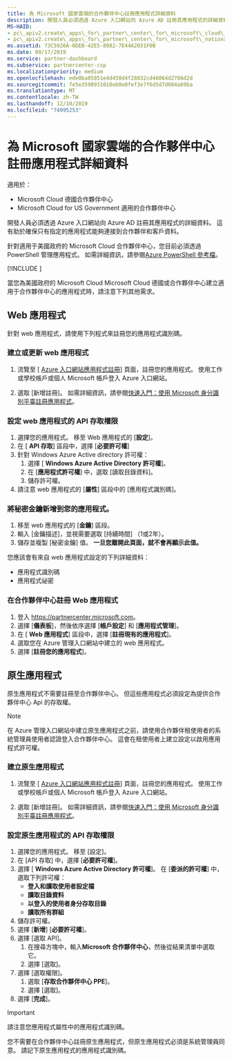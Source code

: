 ```yaml
---
title: 為 Microsoft 國家雲端的合作夥伴中心註冊應用程式詳細資料
description: 開發人員必須透過 Azure 入口網站向 Azure AD 註冊其應用程式的詳細資料。 這有助於確保只有指定的應用程式能夠連接到合作夥伴和客戶資料。
MS-HAID:
- pc\_apiv2.create\_apps\_for\_partner\_center\_for\_microsoft\_cloud\_germany
- pc\_apiv2.create\_apps\_for\_partner\_center\_for\_microsoft\_national\_clouds
ms.assetid: 73C5926A-0DEB-42E5-8982-7E44A2031F0B
ms.date: 09/17/2019
ms.service: partner-dashboard
ms.subservice: partnercenter-csp
ms.localizationpriority: medium
ms.openlocfilehash: ede0ba85851e4d450d4f28832cd46064d2786d2d
ms.sourcegitcommit: 7e5e3590931010eb0e0fef3e7f6d5d7d084a69ba
ms.translationtype: MT
ms.contentlocale: zh-TW
ms.lasthandoff: 12/10/2019
ms.locfileid: "74995253"
---
```

# <a name="register-app-details-for-partner-center-for-microsoft-national-cloud"></a>為 Microsoft 國家雲端的合作夥伴中心註冊應用程式詳細資料

適用於：

- Microsoft Cloud 德國合作夥伴中心
- Microsoft Cloud for US Government 適用的合作夥伴中心

開發人員必須透過 Azure 入口網站向 Azure AD 註冊其應用程式的詳細資料。 這有助於確保只有指定的應用程式能夠連接到合作夥伴和客戶資料。

針對適用于美國政府的 Microsoft Cloud 合作夥伴中心，您目前必須透過 PowerShell 管理應用程式。 如需詳細資訊，請參閱[Azure PowerShell 參考檔](https://docs.microsoft.com/powershell/module/Azuread/?view=azureadps-2.0#applications)。

[!INCLUDE [<Partner Center PowerShell module support details>](<../includes/powershell-module-support.md>)]

當您為美國政府的 Microsoft Cloud Microsoft Cloud 德國或合作夥伴中心建立適用于合作夥伴中心的應用程式時，請注意下列其他需求。

## <a name="web-apps"></a>Web 應用程式

針對 web 應用程式，請使用下列程式來註冊您的應用程式識別碼。

### <a name="create-or-update-web-app"></a>建立或更新 web 應用程式

1. 流覽至 [ [Azure 入口網站應用程式註冊](https://go.microsoft.com/fwlink/?linkid=2083908)] 頁面，註冊您的應用程式。 使用工作或學校帳戶或個人 Microsoft 帳戶登入 Azure 入口網站。

2. 選取 [新增註冊]。 如需詳細資訊，請參閱[快速入門：使用 Microsoft 身分識別平臺註冊應用程式](https://docs.microsoft.com/azure/active-directory/develop/quickstart-register-app)。

### <a name="configure-api-access-permissions-for-web-app"></a>設定 web 應用程式的 API 存取權限

1. 選擇您的應用程式。 移至 Web 應用程式的 [**設定**]。
2. 在 [ **API 存取**] 區段中，選擇 [**必要許可權**]
3. 針對 Windows Azure Active directory 許可權：
    1. 選擇 [ **Windows Azure Active Directory 許可權**]。
    2. 在 [**應用程式許可權**] 中，選取 [讀取目錄資料]。
    3. 儲存許可權。
4. 請注意 web 應用程式的 [**屬性**] 區段中的 [應用程式識別碼]。

### <a name="add-a-secret-key-to-your-app"></a>將秘密金鑰新增到您的應用程式。

1. 移至 web 應用程式的 [**金鑰**] 區段。
2. 輸入 [金鑰描述]，並視需要選取 [持續時間] （1或2年）。
3. 儲存並複製 [秘密金鑰] 值。 **一旦您離開此頁面，就不會再顯示此值。**

您應該會有來自 web 應用程式設定的下列詳細資料：

- 應用程式識別碼
- 應用程式祕密

### <a name="register-the-web-app-in-partner-center"></a>在合作夥伴中心註冊 Web 應用程式

1. 登入 <https://partnercenter.microsoft.com>。
2. 選擇 [**儀表板**]，然後依序選擇 [**帳戶設定**] 和 [**應用程式管理**]。
3. 在 [ **Web 應用程式**] 區段中，選擇 [**註冊現有的應用程式**]。
4. 選取您在 Azure 管理入口網站中建立的 web 應用程式。
5. 選擇 [**註冊您的應用程式**]。

## <a name="native-apps"></a>原生應用程式

原生應用程式不需要註冊至合作夥伴中心。 但這些應用程式必須設定為提供合作夥伴中心 Api 的存取權。

>[!NOTE]
>在 Azure 管理入口網站中建立原生應用程式之前，請使用合作夥伴租使用者的系統管理員使用者認證登入合作夥伴中心。 這會在租使用者上建立設定以啟用應用程式許可權。

### <a name="create-native-app"></a>建立原生應用程式

1. 流覽至 [ [Azure 入口網站應用程式註冊](https://go.microsoft.com/fwlink/?linkid=2083908)] 頁面，註冊您的應用程式。 使用工作或學校帳戶或個人 Microsoft 帳戶登入 Azure 入口網站。

2. 選取 [新增註冊]。 如需詳細資訊，請參閱[快速入門：使用 Microsoft 身分識別平臺註冊應用程式](https://docs.microsoft.com/azure/active-directory/develop/quickstart-register-app)。

### <a name="configure-api-access-permissions-for-native-app"></a>設定原生應用程式的 API 存取權限

1. 選擇您的應用程式。 移至 [設定]。
2. 在 [API 存取] 中，選擇 [**必要許可權**]。
3. 選擇 [ **Windows Azure Active Directory 許可權**]。 在 [**委派的許可權**] 中，選取下列許可權：
    - **登入和讀取使用者設定檔**
    - **讀取目錄資料**
    - **以登入的使用者身分存取目錄**
    - **讀取所有群組**
4. 儲存許可權。
5. 選擇 [**新增**] [**必要許可權**]。
6. 選擇 [選取 API]。
    1. 在搜尋方塊中，輸入**Microsoft 合作夥伴中心**，然後從結果清單中選取它。
    2. 選擇 [選取]。
7. 選擇 [選取權限]。
    1. 選取 [**存取合作夥伴中心 PPE**]。
    2. 選擇 [選取]。
8. 選擇 [**完成**]。

>[!IMPORTANT]
> 請注意您應用程式屬性中的應用程式識別碼。

您不需要在合作夥伴中心註冊原生應用程式，但原生應用程式必須是系統管理員同意。 請記下原生應用程式的應用程式識別碼。